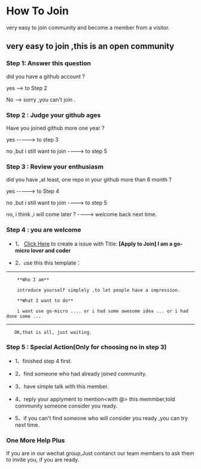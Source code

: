 # How To Join

very easy to join community and become a member from a visitor.

## very easy to join ,this is an open community

### Step 1: Answer this question

did you have a github account ?

yes --> to Step 2

No --> sorry ,you can't join .

### Step 2 : Judge your github ages

Have you joined github more one year ?

yes -----> to step 3

no ,but i still want to join ----> to step 5

### Step 3 : Review your enthusiasm

did you have ,at least, one repo in your github more than 6 month ?

yes -----> to Step 4

no ,but i still want to join ----> to step 5

no, i think ,i will come later ? ----> welcome back next time.

### Step 4 : you are welcome

- 1、 [Click Here](https://github.com/micro-community/how-to-join/issues/new) to create a issue with Title: **[Apply to Join] I am a go-micro lover and coder**

- 2、use this this template：

-------

        **Who I am**

        introduce yourself simplely ,to let people have a impression.

        **What I want to do**

        i want use go-micro .... or i had some awesome idea ... or i had done some ...

-------

       OK,that is all, just waiting.


### Step 5 : Special Action(Only for choosing no in step 3)

- 1、finished step 4 first.

- 2、find someone who had already joined community.

- 3、have simple talk with this member.

- 4、reply your applyment to mention<with @> this memmber,told community someone consider you ready.

- 5、if you can't find someone who will consider you ready ,you can try next time.

### One More Help Plus

If you are in our wechat group,Just contanct our team members to ask them to invite you, if you are ready.

